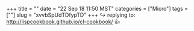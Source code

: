 +++
title = ""
date = "22 Sep 18 11:50 MST"
categories = ["Micro"]
tags = [""]
slug = "xvvbSpUdTDfypTD"
+++
↪️ replying to: http://lispcookbook.github.io/cl-cookbook/
👍
